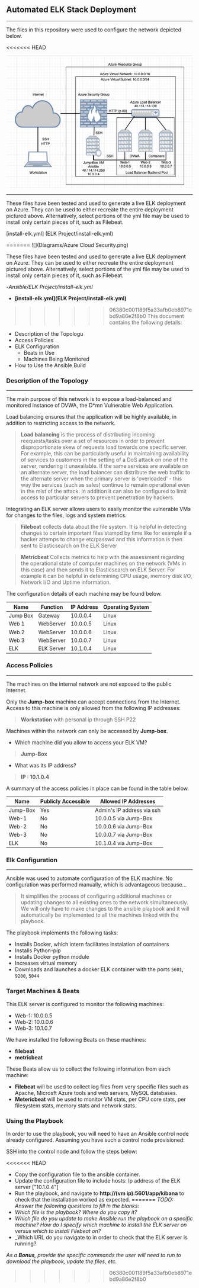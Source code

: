 ## Automated ELK Stack Deployment
---

The files in this repository were used to configure the network depicted below.

<<<<<<< HEAD

![network](https://github.com/Wba-01/ELK-Stack-Project/blob/06380c001189f5a33afb0eb8971ebd9a86e2f8b0/Diagrams/Azure%20Cloud%20Security.png)

---

These files have been tested and used to generate a live ELK deployment on Azure. They can be used to either recreate the entire deployment pictured above. Alternatively, select portions of the yml file may be used to install only certain pieces of it, such as Filebeat.

 [install-elk.yml] (ELK Project/install-elk.yml)

=======
![](Diagrams/Azure Cloud Security.png)

These files have been tested and used to generate a live ELK deployment on Azure. They can be used to either recreate the entire deployment pictured above. Alternatively, select portions of the yml file may be used to install only certain pieces of it, such as Filebeat.

 -_Ansible/ELK Project/install-elk.yml_
 - **[install-elk.yml](ELK Project/install-elk.yml)**
 
>>>>>>> 06380c001189f5a33afb0eb8971ebd9a86e2f8b0
This document contains the following details:
- Description of the Topologu
- Access Policies
- ELK Configuration
  - Beats in Use
  - Machines Being Monitored
- How to Use the Ansible Build


### Description of the Topology
---

The main purpose of this network is to expose a load-balanced and monitored instance of DVWA, the D*mn Vulnerable Web Application.

Load balancing ensures that the application will be highly available, in addition to restricting access to the network.
> **Load balancing** is the process of distributing incoming reequests/tasks over a set of resources in order to prevent disproportionate skew of requests load towards one specific server. For example, this can be particularly useful in maintaining availability of services to customers in the setting of a DoS attack on one of the server, rendering it unavailable. If the same services are available on an alternate server, the load balancer can distribute the web traffic to the alternate server when the primary server is 'overloaded' - this way the services (such as sales) continue to remain operational even in the mist of the attack. In addition it can also be configured to limit access to particular servers to prevent penetration by hackers.

Integrating an ELK server allows users to easily monitor the vulnerable VMs for changes to the files, logs and system metrics.
> **Filebeat** collects data about the file system. It is helpful in detecting changes to certain important files stampd by time like for example if a hacker attemps to change etc/passwd and this information is then sent to Elasticsearch on the ELK Server

> **Metricbeat** Collects metrics to help with the assessment regarding the operational state of computer machines on the network (VMs in this case) and then sends it to Elasticsearch on ELK Server. For example it can be helpful in determining CPU usage, memory disk I/O, Network I/O and Uptime information.

The configuration details of each machine may be found below.


| Name     | Function | IP Address | Operating System |
|----------|----------|------------|------------------|
| Jump Box | Gateway  | 10.0.0.4   | Linux            |
| Web 1    |WebServer | 10.0.0.5   | Linux            |
| Web 2    |WebServer | 10.0.0.6   | Linux            |
| Web 3    |WebServer | 10.0.0.7   | Linux            |
| ELK      |ELK Server| 10.1.0.4   | Linux            |

### Access Policies
---
The machines on the internal network are not exposed to the public Internet. 

Only the **Jump-box** machine can accept connections from the Internet. Access to this machine is only allowed from the following IP addresses:

> **Workstation** with personal ip through SSH P22 

Machines within the network can only be accessed by **Jump-box**.

- Which machine did you allow to access your ELK VM?
> **Jump-Box** 
- What was its IP address?
> **IP : 10.1.0.4**

A summary of the access policies in place can be found in the table below.

| Name     | Publicly Accessible | Allowed IP Addresses         |
|----------|---------------------|------------------------------|
| Jump-Box |     Yes             | Admin's IP address via ssh   |
| Web-1    |     No              | 10.0.0.5  via Jump-Box       |
| Web-2    |     No              | 10.0.0.6  via Jump-Box       |
| Web-3    |     No              | 10.0.0.7  via Jump-Box       |
| ELK      |     No              | 10.1.0.4  via Jump-Box       |

### Elk Configuration
---
Ansible was used to automate configuration of the ELK machine. No configuration was performed manually, which is advantageous because...
> It simplifies the process of configuring additional machines or updating changes to all existing ones to the network simultaneously. We will only have to make changes to the ansible playbook and it will automatically be implemented to all the machines linked with the playbook.

The playbook implements the following tasks:
- Installs Docker, which intern facilitates instalation of containers
- Installs Python-pip
- Installs Docker python module
- Increases virtual memory
- Downloads and launches a docker ELK container with the ports `5601`, `9200`, `5044`

### Target Machines & Beats
This ELK server is configured to monitor the following machines:
- Web-1: 10.0.0.5
- Web-2: 10.0.0.6
- Web-3: 10.1.0.7

We have installed the following Beats on these machines:
  - **filebeat**
  - **metricbeat**

These Beats allow us to collect the following information from each machine:
- **Filebeat** will be used to collect log files from very specific files such as Apache, Microsft Azure tools and web servers, MySQL databases.
- **Metericbeat** will be used to monitor VM stats, per CPU core stats, per filesystem stats, memory stats and network stats.

### Using the Playbook
In order to use the playbook, you will need to have an Ansible control node already configured. Assuming you have such a control node provisioned: 

SSH into the control node and follow the steps below:

<<<<<<< HEAD
- Copy the configuration file to the ansible container.
- Update the configuration file to include hosts: Ip address of the ELK server ["10.1.0.4"]
- Run the playbook, and navigate to **http://(vm ip):5601/app/kibana** to check that the installation worked as expected.
=======
_TODO: Answer the following questions to fill in the blanks:_
- _Which file is the playbook? Where do you copy it?_
- _Which file do you update to make Ansible run the playbook on a specific machine? How do I specify which machine to install the ELK server on versus which to install Filebeat on?_
- _Which URL do you navigate to in order to check that the ELK server is running?

_As a **Bonus**, provide the specific commands the user will need to run to download the playbook, update the files, etc._
>>>>>>> 06380c001189f5a33afb0eb8971ebd9a86e2f8b0

